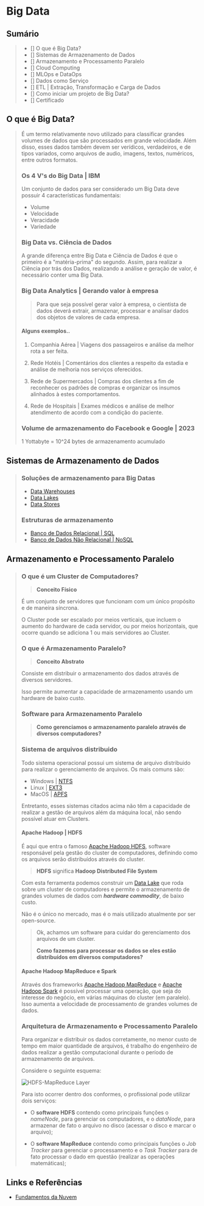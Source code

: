 # Big Data

## Sumário
> - [] O que é Big Data?
> - [] Sistemas de Armazenamento de Dados
> - [] Armazenamento e Processamento Paralelo
> - [] Cloud Computing
> - [] MLOps e DataOps
> - [] Dados como Serviço
> - [] ETL | Extração, Transformação e Carga de Dados
> - [] Como iniciar um projeto de Big Data?
> - [] Certificado

## O que é Big Data?
> 
> É um termo relativamente novo utilizado para classificar grandes volumes de dados que são processados em grande velocidade. Além disso, esses dados também devem ser verídicos, verdadeiros, e de tipos variados, como arquivos de audio, imagens, textos, numéricos, entre outros formatos. 
>
> ### Os 4 V's do Big Data | IBM  
>
> Um conjunto de dados para ser considerado um Big Data deve possuir 4 características fundamentais:
> - Volume
> - Velocidade
> - Veracidade
> - Variedade
> 
> ### Big Data vs. Ciência de Dados
> 
> A grande diferença entre Big Data e Ciência de Dados é que o primeiro é a "matéria-prima" do segundo. Assim, para realizar a Ciência por trás dos Dados, realizando a análise e geração de valor, é necessário conter uma Big Data.
>
> ### Big Data Analytics | Gerando valor à empresa
> 
> > Para que seja possível gerar valor à empresa, o cientista de dados deverá extrair, armazenar, processar e analisar dados dos objetos de valores de cada empresa.
>
> #### Alguns exemplos..
> 
> 1. Companhia Aérea | Viagens dos passageiros e análise da melhor rota a ser feita.
>
> 2. Rede Hotéis | Comentários dos clientes a respeito da estadia e análise de melhoria nos serviços oferecidos.
>
> 3. Rede de Supermercados | Compras dos clientes a fim de reconhecer os padrões de compras e organizar os insumos alinhados à estes comportamentos.
>
> 4. Rede de Hospitais | Exames médicos e análise de melhor atendimento de acordo com a condição do paciente.
>
> ### Volume de armazenamento do Facebook e Google | 2023
>
> 1 Yottabyte = 10^24 bytes de armazenamento acumulado
>

## Sistemas de Armazenamento de Dados
> 
> ### Soluções de armazenamento para Big Datas
> 
> - [Data Warehouses](data-warehouse.md)
> - [Data Lakes](data-lake.md)
> - [Data Stores](data-store.md)
>
> ### Estruturas de armazenamento 
> 
> - [Banco de Dados Relacional | SQL](bd-relacional.md)
> - [Banco de Dados Não Relacional | NoSQL](bd-nao-relacional.md)
> 
>

## Armazenamento e Processamento Paralelo
> 
> ### O que é um Cluster de Computadores?
>
> > **Conceito Físico**
>
> É um conjunto de servidores que funcionam com um único propósito e de maneira síncrona.
> 
> O Cluster pode ser escalado por meios verticais, que incluem o aumento do hardware de cada servidor, ou por meios horizontais, que ocorre quando se adiciona 1 ou mais servidores ao Cluster.
>
> ### O que é Armazenamento Paralelo?
> 
> > **Conceito Abstrato**
>
> Consiste em distribuir o armazenamento dos dados através de diversos servidores.
> 
> Isso permite aumentar a capacidade de armazenamento usando um hardware de baixo custo.
>
> ### Software para Armazenamento Paralelo
> 
> > **Como gerenciamos o armazenamento paralelo através de diversos computadores?**
>
> ### Sistema de arquivos distribuido
> 
> Todo sistema operacional possui um sistema de arquivo distribuido para realizar o gerenciamento de arquivos. Os mais comuns são:
> 
> - Windows | [NTFS](https://pt.wikipedia.org/wiki/NTFS)
> - Linux | [EXT3](https://pt.wikipedia.org/wiki/Ext3)
> - MacOS | [APFS](https://support.apple.com/pt-br/guide/disk-utility/dsku19ed921c/mac#:~:text=compat%C3%ADveis%20com%20Windows.-,Apple%20File%20System%20(APFS),-O%20Apple%20File)
>
> Entretanto, esses sistemas citados acima não têm a capacidade de realizar a gestão de arquivos além da máquina local, não sendo possível atuar em Clusters. 
> 
> #### Apache Hadoop | HDFS
> 
> É aqui que entra o famoso [Apache Hadoop HDFS](), software responsável pela gestão do cluster de computadores, definindo como os arquivos serão distribuídos através do cluster.
>
> > **HDFS** significa **Hadoop Distributed File System**
> 
> Com esta ferramenta podemos construir um [Data Lake](data-lake.md) que roda sobre um cluster de computadores e permite o armazenamento de grandes volumes de dados com **_hardware commodity_**, de baixo custo. 
> 
> Não é o único no mercado, mas é o mais utilizado atualmente por ser open-source. 
>
> > Ok, achamos um software para cuidar do gerenciamento dos arquivos de um cluster. 
> > 
> > **Como fazemos para processar os dados se eles estão distribuídos em diversos computadores?**
> 
> #### Apache Hadoop MapReduce e Spark
> 
> Através dos frameworks [Apache Hadoop MapReduce]() e [Apache Hadoop Spark]() é possível processar uma operação, que seja do interesse do negócio, em várias máquinas do cluster (em paralelo). Isso aumenta a velocidade de processamento de grandes volumes de dados.
> 
> ### Arquitetura de Armazenamento e Processamento Paralelo
>
> Para organizar e distribuir os dados corretamente, no menor custo de tempo em maior quantidade de arquivos, é trabalho do engenheiro de dados realizar a gestão computacional durante o período de armazenamento de arquivos. 
> 
> Considere o seguinte esquema:
> 
> ![HDFS-MapReduce Layer](https://intellipaat.com/mediaFiles/2015/07/hadoop6.png)
> 
> 
> Para isto ocorrer dentro dos conformes, o profissional pode utilizar dois serviços: 
> 
> - O **software HDFS** contendo como principais funções o *nameNode*, para gerenciar os computadores, e o *dataNode*, para armazenar de fato o arquivo no disco (acessar o disco e marcar o arquivo);
> 
> - O **software MapReduce** contendo como principais funções o _Job Tracker_ para gerenciar o processamento e o _Task Tracker_ para de fato processar o dado em questão (realizar as operações matemáticas);
> 
>

## Links e Referências

- [Fundamentos da Nuvem](https://aws.amazon.com/pt/getting-started/cloud-essentials/)